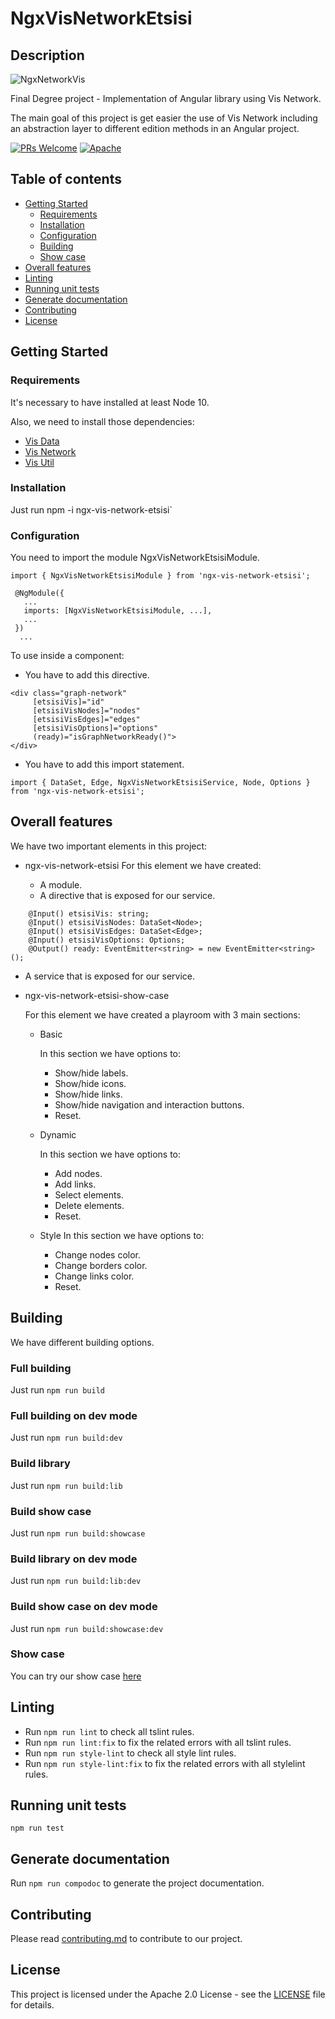 # NgxVisNetworkEtsisi

## Description
![NgxNetworkVis](https://jrodva.github.io/ngx-vis-network-etsisi/assets/img/angularplusvis.png)

Final Degree project - Implementation of Angular library using Vis Network.

The main goal of this project is get easier the use of Vis Network including an abstraction layer to different edition methods in an Angular project.

[![PRs Welcome](https://img.shields.io/badge/PRs-welcome-brightgreen.svg)](http://makeapullrequest.com)
[![Apache](https://img.shields.io/badge/license-Apache-green.svg)](http://www.apache.org/licenses/)

## Table of contents
  - [Getting Started](#getting-started)
    - [Requirements](#requirements)
    - [Installation](#installation)
    - [Configuration](#configuration)
    - [Building](#building)
    - [Show case](#show-case)
  - [Overall features](#overall-features)
  - [Linting](#linting)
  - [Running unit tests](#running-unit-tests)
  - [Generate documentation](#generate-documentation)
  - [Contributing](#contributing)
  - [License](#license)

## Getting Started

### Requirements

It's necessary to have installed at least Node 10.

Also, we need to install those dependencies:
- [Vis Data](https://www.npmjs.com/package/vis-data)
- [Vis Network](https://www.npmjs.com/package/vis-network)
- [Vis Util](https://www.npmjs.com/package/vis-util)

### Installation
Just run npm -i ngx-vis-network-etsisi`

### Configuration
You need to import the module NgxVisNetworkEtsisiModule.
```
import { NgxVisNetworkEtsisiModule } from 'ngx-vis-network-etsisi';
 
 @NgModule({
   ...
   imports: [NgxVisNetworkEtsisiModule, ...],
   ... 
 })
  ...
```
To use inside a component:
- You have to add this directive.
```
<div class="graph-network"
     [etsisiVis]="id"
     [etsisiVisNodes]="nodes"
     [etsisiVisEdges]="edges"
     [etsisiVisOptions]="options"
     (ready)="isGraphNetworkReady()">
</div>
```
- You have to add this import statement.
```
import { DataSet, Edge, NgxVisNetworkEtsisiService, Node, Options } from 'ngx-vis-network-etsisi';
```

## Overall features
We have two important elements in this project:
- ngx-vis-network-etsisi
For this element we have created:

  - A module.
  - A directive that is exposed for our service.
```
    @Input() etsisiVis: string; 
    @Input() etsisiVisNodes: DataSet<Node>; 
    @Input() etsisiVisEdges: DataSet<Edge>; 
    @Input() etsisiVisOptions: Options; 
    @Output() ready: EventEmitter<string> = new EventEmitter<string>();
```
  - A service that is exposed for our service.

- ngx-vis-network-etsisi-show-case

  For this element we have created a playroom with 3 main sections:
  - Basic
    
    In this section we have options to:
    - Show/hide labels.
    - Show/hide icons.
    - Show/hide links.
    - Show/hide navigation and interaction buttons.
    - Reset.
  - Dynamic
  
    In this section we have options to:
      - Add nodes.
      - Add links.
      - Select elements.
      - Delete elements.
      - Reset.
  - Style
    In this section we have options to:
      - Change nodes color.
      - Change borders color.
      - Change links color.
      - Reset.

## Building
We have different building options.

### Full building
Just run `npm run build`

### Full building on dev mode
Just run `npm run build:dev`

### Build library
Just run `npm run build:lib`

### Build show case
Just run `npm run build:showcase`

### Build library on dev mode
Just run `npm run build:lib:dev`

### Build show case on dev mode
Just run `npm run build:showcase:dev`

### Show case
You can try our show case [here](https://jrodva.github.io/ngx-vis-network-etsisi/)

## Linting
- Run `npm run lint` to check all tslint rules.
- Run `npm run lint:fix` to fix the related errors with all tslint rules.
- Run `npm run style-lint` to check all style lint rules.
- Run `npm run style-lint:fix` to fix the related errors with all stylelint rules.

## Running unit tests
`npm run test`

## Generate documentation
Run `npm run compodoc` to generate the project documentation.

## Contributing
Please read [contributing.md](https://github.com/jrodva/ngx-vis-network-etsisi/blob/master/contributing.md) to contribute to our project.

## License
This project is licensed under the Apache 2.0 License - see the [LICENSE](LICENSE) file for details.
